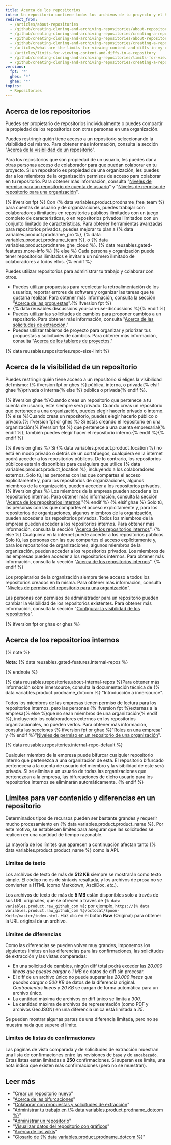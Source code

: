 ```yaml
---
title: Acerca de los repositorios
intro: Un repositorio contiene todos los archivos de tu proyecto y el historial de revisiones de cada uno de ellos. Puedes debatir y administrar el trabajo de tu proyecto dentro del repositorio.
redirect_from:
  - /articles/about-repositories
  - /github/creating-cloning-and-archiving-repositories/about-repositories
  - /github/creating-cloning-and-archiving-repositories/creating-a-repository-on-github/about-repositories
  - /github/creating-cloning-and-archiving-repositories/about-repository-visibility
  - /github/creating-cloning-and-archiving-repositories/creating-a-repository-on-github/about-repository-visibility
  - /articles/what-are-the-limits-for-viewing-content-and-diffs-in-my-repository
  - /articles/limits-for-viewing-content-and-diffs-in-a-repository
  - /github/creating-cloning-and-archiving-repositories/limits-for-viewing-content-and-diffs-in-a-repository
  - /github/creating-cloning-and-archiving-repositories/creating-a-repository-on-github/limits-for-viewing-content-and-diffs-in-a-repository
versions:
  fpt: '*'
  ghes: '*'
  ghae: '*'
topics:
  - Repositories
---
```


## Acerca de los repositorios

Puedes ser propietario de repositorios individualmente o puedes compartir la propiedad de los repositorios con otras personas en una organización.

Puedes restringir quién tiene acceso a un repositorio seleccionando la visibilidad del mismo. Para obtener más información, consulta la sección "[Acerca de la visibilidad de un repositorio](#about-repository-visibility)".

Para los repositorios que son propiedad de un usuario, les puedes dar a otras personas acceso de colaborador para que puedan colaborar en tu proyecto. Si un repositorio es propiedad de una organización, les puedes dar a los miembros de la organización permisos de acceso para colaborar en tu repositorio. Para obtener más información, consulta "[Niveles de permiso para un repositorio de cuenta de usuario](/articles/permission-levels-for-a-user-account-repository/)" y "[Niveles de permiso de repositorio para una organización](/articles/repository-permission-levels-for-an-organization/)".

{% ifversion fpt %}
Con {% data variables.product.prodname_free_team %} para cuentas de usuario y de organizaciones, puedes trabajar con colaboradores ilimitados en repositorios públicos ilimitados con un juego completo de características, o en repositorios privados ilimitados con un conjunto limitado de características. Para obtener herramientas avanzadas para repositorios privados, puedes mejorar tu plan a {% data variables.product.prodname_pro %}, {% data variables.product.prodname_team %}, o {% data variables.product.prodname_ghe_cloud %}. {% data reusables.gated-features.more-info %}
{% else %}
Cada persona y organización puede tener repositorios ilimitados e invitar a un número ilimitado de colaboradores a todos ellos.
{% endif %}

Puedes utilizar repositorios para administrar tu trabajo y colaborar con otros.
- Puedes utilizar propuestas para recolectar la retroalimentación de los usuarios, reportar errores de software y organizar las tareas que te gustaría realizar. Para obtener más información, consulta la sección "[Acerca de las propuestas](/github/managing-your-work-on-github/about-issues)".{% ifversion fpt %}
- {% data reusables.discussions.you-can-use-discussions %}{% endif %}
- Puedes utilizar las solicitudes de cambios para proponer cambios a un repositorio. Para obtener más información, consulta "[Acerca de las solicitudes de extracción](/github/collaborating-with-issues-and-pull-requests/about-pull-requests)."
- Puedes utilizar tableros de proyecto para organizar y priorizar tus propuestas y solicitudes de cambios. Para obtener más información, consulta "[Acerca de los tableros de proyectos](/github/managing-your-work-on-github/about-project-boards)."

{% data reusables.repositories.repo-size-limit %}

## Acerca de la visibilidad de un repositorio

Puedes restringir quién tiene acceso a un repositorio si eliges la visibilidad del mismo: {% ifversion fpt or ghes %} pública, interna, o privada{% elsif ghae %}privada o interna{% else %} pública o privada{% endif %}.

{% ifversion ghae %}Cuando creas un repositorio que pertenece a tu cuenta de usuario, éste siempre será privado. Cuando creas un repositorio que pertenece a una organización, puedes elegir hacerlo privado o interno.{% else %}Cuando creas un repositorio, puedes elegir hacerlo público o privado.{% ifversion fpt or ghes %} Si estás creando el repositorio en una organización{% ifversion fpt %} que pertenece a una cuenta empresarial{% endif %}, también puedes elegir hacer el repositorio interno.{% endif %}{% endif %}

{% ifversion ghes %}
Si {% data variables.product.product_location %} no está en modo privado o detrás de un cortafuegos, cualquiera en la internet podrá acceder a los repositorios públicos. De lo contrario, los repositorios públicos estarán disponibles para cualquiera que utilice {% data variables.product.product_location %}, incluyendo a los colaboradores externos. Solo tú, las personas con las que compartes el acceso explícitamente y, para los repositorios de organizaciones, algunos miembros de la organización, pueden acceder a los repositorios privados. {% ifversion ghes %} Los miembros de la empresa pueden acceder a los repositorios internos. Para obtener más información, consulta la sección "[Acerca de los repositorios internos](#about-internal-repositories)."{% endif %}
{% elsif ghae %}
Solo tú, las personas con las que compartes el acceso explícitamente y, para los repositorios de organizaciones, algunos miembros de la organización, pueden acceder a los repositorios privados. Todos los miembros de la empresa pueden acceder a los repositorios internos. Para obtener más información, consulta la sección "[Acerca de los repositorios internos](#about-internal-repositories)".
{% else %}
Cualquiera en la internet puede acceder a los repositorios públicos. Solo tú, las personas con las que compartes el acceso explícitamente y, para los repositorios de organizaciones, algunos miembros de la organización, pueden acceder a los repositorios privados. Los miembros de las empresas pueden acceder a los repositorios internos. Para obtener más información, consulta la sección "[Acerca de los repositorios internos](#about-internal-repositories)".
{% endif %}

Los propietarios de la organización siempre tiene acceso a todos los repositorios creados en la misma. Para obtener más información, consulta "[Niveles de permiso del repositorio para una organización](/organizations/managing-access-to-your-organizations-repositories/repository-permission-levels-for-an-organization)".

Las personas con permisos de administrador para un repositorio pueden cambiar la visibilidad de los repositorios existentes. Para obtener más información, consulta la sección "[Configurar la visibilidad de los repositorios](/github/administering-a-repository/setting-repository-visibility)".

{% ifversion fpt or ghae or ghes %}
## Acerca de los repositorios internos

{% note %}

**Nota:** {% data reusables.gated-features.internal-repos %}

{% endnote %}

{% data reusables.repositories.about-internal-repos %}Para obtener más información sobre innersource, consulta la documentación técnica de {% data variables.product.prodname_dotcom %} "Introducción a innersource".

Todos los miembros de las empresas tienen permiso de lectura para los repositorios internos, pero las personas {% ifversion fpt %}externas a la empresa{% else %}que no sean miembros de una organización{% endif %}, incluyendo los colaboradores externos en los repositorios organizacionales, no pueden verlos. Para obtener más información, consulta las secciones {% ifversion fpt or ghae %}"[Roles en una empresa](/github/setting-up-and-managing-your-enterprise/roles-in-an-enterprise#enterprise-members)" y {% endif %}"[Niveles de permiso en un repositorio de una organización](/articles/repository-permission-levels-for-an-organization)".

{% data reusables.repositories.internal-repo-default %}

Cualquier miembro de la empresa puede bifurcar cualquier repositorio interno que pertenezca a una organización de esta. El repositorio bifurcado pertenecerá a la cuenta de usuario del miembro y la visibilidad de este será privada. Si se elimina a un usuario de todas las organizaciones que pertenezcan a la empresa, las bifurcaciones de dicho usuario para los repositorios internos se eliminarán automáticamente.
{% endif %}

## Límites para ver contenido y diferencias en un repositorio

Determinados tipos de recursos pueden ser bastante grandes y requerir mucho procesamiento en {% data variables.product.product_name %}. Por este motivo, se establecen límites para asegurar que las solicitudes se realicen en una cantidad de tiempo razonable.

La mayoría de los límites que aparecen a continuación afectan tanto {% data variables.product.product_name %} como la API.

### Límites de texto

Los archivos de texto de más de **512 KB** siempre se mostrarán como texto simple. El código no es de sintaxis resaltada, y los archivos de prosa no se convierten a HTML (como Markdown, AsciiDoc, *etc.*).

Los archivos de texto de más de **5 MB** están disponibles solo a través de sus URL originales, que se ofrecen a través de `{% data variables.product.raw_github_com %}`; por ejemplo, `https://{% data variables.product.raw_github_com %}/octocat/Spoon-Knife/master/index.html`. Haz clic en el botón **Raw** (Original) para obtener la URL original de un archivo.

### Límites de diferencias

Como las diferencias se pueden volver muy grandes, imponemos los siguientes límites en las diferencias para las confirmaciones, las solicitudes de extracción y las vistas comparadas:

- En una solicitud de cambios, ningún diff total podrá exceder las *20,000 líneas que puedes cargar* o *1 MB* de datos de diff sin procesar.
- El diff de un archivo único no puede superar las *20.000 líneas que puedes cargar* o *500 KB* de datos de la diferencia original. *Cuatrocientas líneas* y *20 KB* se cargan de forma automática para un archivo único.
- La cantidad máxima de archivos en diff único se limita a *300*.
- La cantidad máxima de archivos de representación (como PDF y archivos GeoJSON) en una diferencia única está limitada a *25*.

Se pueden mostrar algunas partes de una diferencia limitada, pero no se muestra nada que supere el límite.

### Límites de listas de confirmaciones

Las páginas de vista comparada y de solicitudes de extracción muestran una lista de confirmaciones entre las revisiones de `base` y de `encabezado`. Estas listas están limitadas a **250** confirmaciones. Si superan ese límite, una nota indica que existen más confirmaciones (pero no se muestran).

## Leer más

- "[Crear un repositorio nuevo](/articles/creating-a-new-repository)"
- "[Acerca de las bifurcaciones](/github/collaborating-with-pull-requests/working-with-forks/about-forks)"
- "[Colaborar con propuestas y solicitudes de extracción](/categories/collaborating-with-issues-and-pull-requests)"
- "[Administrar tu trabajo en {% data variables.product.prodname_dotcom %}](/categories/managing-your-work-on-github/)"
- "[Administrar un repositorio](/categories/administering-a-repository)"
- "[Visualizar datos del repositorio con gráficos](/categories/visualizing-repository-data-with-graphs/)"
- "[Acerca de los wikis](/communities/documenting-your-project-with-wikis/about-wikis)"
- "[Glosario de {% data variables.product.prodname_dotcom %}](/articles/github-glossary)"
